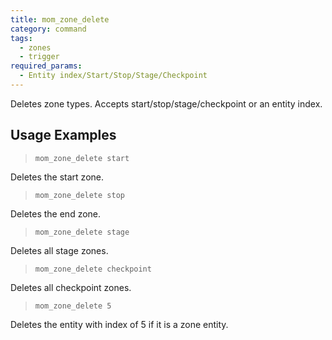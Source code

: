 ```yaml
---
title: mom_zone_delete
category: command
tags:
  - zones
  - trigger
required_params: 
  - Entity index/Start/Stop/Stage/Checkpoint
---
```


Deletes zone types. Accepts start/stop/stage/checkpoint or an entity index.

## Usage Examples

> `mom_zone_delete start`

Deletes the start zone.

> `mom_zone_delete stop`

Deletes the end zone.

> `mom_zone_delete stage`

Deletes all stage zones.

> `mom_zone_delete checkpoint`

Deletes all checkpoint zones.

> `mom_zone_delete 5`

Deletes the entity with index of 5 if it is a zone entity.